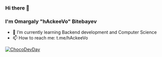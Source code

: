 ### Hi there 👋

### I'm Omargaly "hAckeeVo" Bitebayev

<!--
**hAckeeVo/hAckeeVo** is a ✨ _special_ ✨ repository because its `README.md` (this file) appears on your GitHub profile.-->
- 🌱 I’m currently learning Backend development and Computer Science
- 📫 How to reach me: t.me/hAckeeVo
<!--
- 👯 I’m looking to collaborate on ...
- 🤔 I’m looking for help with ...
- 💬 Ask me about ...

- 😄 Pronouns: ...
- ⚡ Fun fact: ...
-->
[![ChocoDevDay](http://rahmet.object.pscloud.io/static/upload/images/chocodevday/git-badge-3.png)](https://github.com/chocofamilyme)
